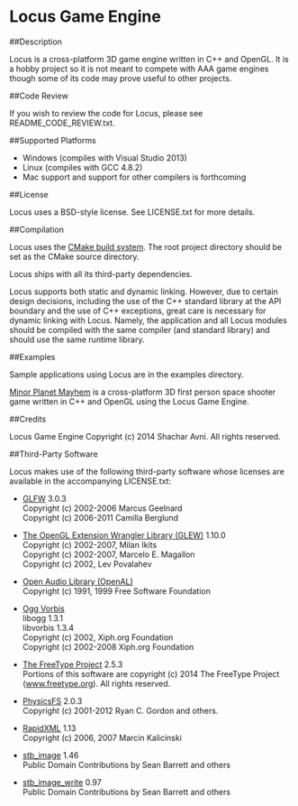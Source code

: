 Locus Game Engine
=================

##Description

Locus is a cross-platform 3D game engine written in C++ and OpenGL. It is a hobby project so it is not meant to compete
with AAA game engines though some of its code may prove useful to other projects.

##Code Review

If you wish to review the code for Locus, please see README_CODE_REVIEW.txt.

##Supported Platforms

* Windows (compiles with Visual Studio 2013)
* Linux (compiles with GCC 4.8.2)
* Mac support and support for other compilers is forthcoming

##License

Locus uses a BSD-style license. See LICENSE.txt for more details.

##Compilation

Locus uses the [CMake build system](http://www.cmake.org/ "CMake Homepage"). The root project directory should be set as
the CMake source directory.

Locus ships with all its third-party dependencies.

Locus supports both static and dynamic linking. However, due to certain design decisions, including the use of the
C++ standard library at the API boundary and the use of C++ exceptions, great care is necessary for dynamic linking with Locus.
Namely, the application and all Locus modules should be compiled with the same compiler (and standard library) and should
use the same runtime library.

##Examples

Sample applications using Locus are in the examples directory.

[Minor Planet Mayhem](https://github.com/ShacharAvni/Minor-Planet-Mayhem/ "Minor Planet Mayhem Source Code")
is a cross-platform 3D first person space shooter game written in C++ and OpenGL using the Locus Game Engine.

##Credits

Locus Game Engine Copyright (c) 2014 Shachar Avni. All rights reserved.

##Third-Party Software

Locus makes use of the following third-party software whose licenses
are available in the accompanying LICENSE.txt:

* [GLFW](http://www.glfw.org/ "GLFW Homepage") 3.0.3  
  Copyright (c) 2002-2006 Marcus Geelnard  
  Copyright (c) 2006-2011 Camilla Berglund

* [The OpenGL Extension Wrangler Library (GLEW)](http://glew.sourceforge.net/ "GLEW Homepage") 1.10.0  
  Copyright (c) 2002-2007, Milan Ikits  
  Copyright (c) 2002-2007, Marcelo E. Magallon  
  Copyright (c) 2002, Lev Povalahev

* [Open Audio Library (OpenAL)](http://www.openal.org/ "OpenAL Homepage")  
  Copyright (c) 1991, 1999 Free Software Foundation

* [Ogg Vorbis](http://www.vorbis.com/ "Ogg Vorbis Homepage")  
  libogg 1.3.1  
  libvorbis 1.3.4  
  Copyright (c) 2002, Xiph.org Foundation  
  Copyright (c) 2002-2008 Xiph.org Foundation

* [The FreeType Project](http://www.freetype.org/ "FreeType Project Homepage") 2.5.3  
  Portions of this software are copyright (c) 2014 The FreeType
  Project (www.freetype.org).  All rights reserved.
 
* [PhysicsFS](https://icculus.org/physfs/ "PhysicsFS Homepage") 2.0.3  
  Copyright (c) 2001-2012 Ryan C. Gordon and others.

* [RapidXML](http://rapidxml.sourceforge.net/ "RapidXML Homepage") 1.13  
  Copyright (c) 2006, 2007 Marcin Kalicinski

* [stb_image](https://github.com/nothings/stb "stb_image GitHub") 1.46  
  Public Domain
  Contributions by Sean Barrett and others

* [stb_image_write](https://github.com/nothings/stb "stb_image_write GitHub") 0.97  
  Public Domain
  Contributions by Sean Barrett and others
